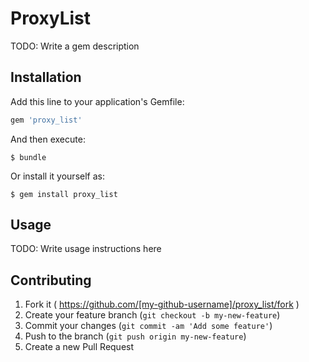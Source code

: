 # ProxyList

TODO: Write a gem description

## Installation

Add this line to your application's Gemfile:

```ruby
gem 'proxy_list'
```

And then execute:

    $ bundle

Or install it yourself as:

    $ gem install proxy_list

## Usage

TODO: Write usage instructions here

## Contributing

1. Fork it ( https://github.com/[my-github-username]/proxy_list/fork )
2. Create your feature branch (`git checkout -b my-new-feature`)
3. Commit your changes (`git commit -am 'Add some feature'`)
4. Push to the branch (`git push origin my-new-feature`)
5. Create a new Pull Request

